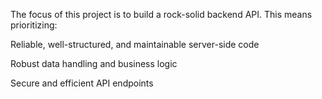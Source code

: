 The focus of this project is to build a rock-solid backend API. This means prioritizing:

Reliable, well-structured, and maintainable server-side code

Robust data handling and business logic

Secure and efficient API endpoints
